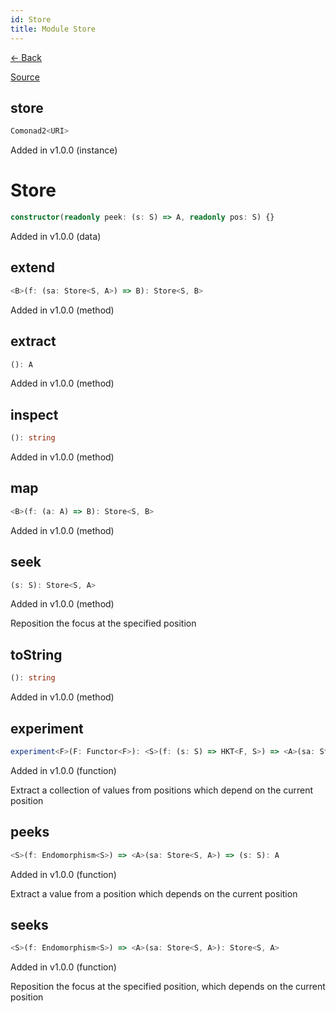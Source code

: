```yaml
---
id: Store
title: Module Store
---
```


[← Back](.)

[Source](https://github.com/gcanti/fp-ts/blob/master/src/Store.ts)

## store

```ts
Comonad2<URI>
```

Added in v1.0.0 (instance)

# Store

```ts
constructor(readonly peek: (s: S) => A, readonly pos: S) {}
```

Added in v1.0.0 (data)

## extend

```ts
<B>(f: (sa: Store<S, A>) => B): Store<S, B>
```

Added in v1.0.0 (method)

## extract

```ts
(): A
```

Added in v1.0.0 (method)

## inspect

```ts
(): string
```

Added in v1.0.0 (method)

## map

```ts
<B>(f: (a: A) => B): Store<S, B>
```

Added in v1.0.0 (method)

## seek

```ts
(s: S): Store<S, A>
```

Added in v1.0.0 (method)

Reposition the focus at the specified position

## toString

```ts
(): string
```

Added in v1.0.0 (method)

## experiment

```ts
experiment<F>(F: Functor<F>): <S>(f: (s: S) => HKT<F, S>) => <A>(sa: Store<S, A>) => HKT<F, A>
```

Added in v1.0.0 (function)

Extract a collection of values from positions which depend on the current position

## peeks

```ts
<S>(f: Endomorphism<S>) => <A>(sa: Store<S, A>) => (s: S): A
```

Added in v1.0.0 (function)

Extract a value from a position which depends on the current position

## seeks

```ts
<S>(f: Endomorphism<S>) => <A>(sa: Store<S, A>): Store<S, A>
```

Added in v1.0.0 (function)

Reposition the focus at the specified position, which depends on the current position
